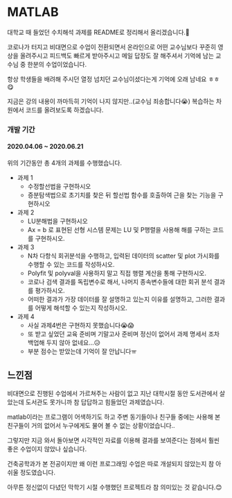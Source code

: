 # MATLAB

대학교 때 들었던 수치해석 과제를 README로 정리해서 올리겠습니다.🙂

코로나가 터지고 비대면으로 수업이 전환되면서 온라인으로 어떤 교수님보다 꾸준히 영상을 올려주시고 피드백도 빠르게 받아주시고 메일 답장도 잘 해주셔서 기억에 남는 교수님 중 한분의 수업이었습니다.

항상 학생들을 배려해 주시던 열정 넘치던 교수님이셨다는게 기억에 오래 남네요 ㅎㅎ😋

지금은 강의 내용이 까마득히 기억이 나지 않지만..(교수님 죄송합니다😭) 복습하는 차원에서 코드를 올려보도록 하겠습니다.



### 개발 기간 

#### 2020.04.06 ~ 2020.06.21

위의 기간동안 총 4개의 과제를 수행했습니다.

- 과제 1 
  - 수정할선법을 구현하시오 
  - 증분탐색법으로 초기치를 찾은 뒤 할선법 함수를 호출하여 근을 찾는 기능을 구현하시오
- 과제 2 
  - LU분해법을 구현하시오
  - Ax = b 로 표현된 선형 시스템 문제는 LU 및 P행렬을 사용해 해를 구하는 코드를 구현하시오.
- 과제 3
  - N차 다항식 회귀분석을 수행하고, 입력된 데이터의 scatter 및 plot 가시화를 수행할 수 있는 코드를 작성하시오.
  - Polyfit 및 polyval을 사용하지 말고 직접 행렬 계산을 통해 구현하시오.
  - 코로나 검색 결과를 독립변수로 해서, 나머지 종속변수들에 대한 회귀 분석 결과를 평가하시오.
  - 어떠한 결과가 가장 데이터를 잘 설명하고 있는지 이유를 설명하고, 그러한 결과를 어떻게 해석할 수 있는지 작성하시오.
- 과제 4
  - 사실 과제4번은 구현하지 못했습니다😭😱
  - 또 받고 싶었던 교육 준비며 기말고사 준비며 정신이 없어서 과제 명세서 조차 백업해 두지 않아 없네요...😥
  - 부분 점수는 받았는데 기억이 잘 안납니다ㅠ


## 느낀점 

비대면으로 진행된 수업에서 가르쳐주는 사람이 없고 지난 대학시절 동안 도서관에서 살았는데 도서관도 못가니까 참 답답하고 힘들었던 과제였습니다.

matlab이라는 프로그램이 어색하기도 하고 주변 동기들이나 친구들 중에는 사용해 본 친구들이 거의 없어서 누구에게도 물어 볼 수 없는 상황이었습니다..

그렇지만 지금 와서 돌아보면 시각적인 자료를 이용해 결과를 보여준다는 점에서 훨씬 좋은 수업이지 않았나 싶습니다.

건축공학과가 본 전공이지만 왜 이런 프로그래밍 수업은 따로 개설되지 않았는지 참 아쉬울 정도였습니다. 

아무튼 정신없이 다녔던 막학기 시절 수행했던 프로젝트라 참 의미있는 것 같습니다.😊



